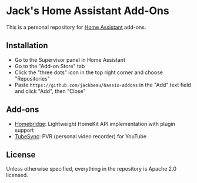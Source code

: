 # Jack's Home Assistant Add-Ons

This is a personal repository for [Home Assistant](https://www.home-assistant.io) add-ons.

## Installation

* Go to the Supervisor panel in Home Assistant
* Go to the "Add-on Store" tab
* Click the "three dots" icon in the top right corner and choose "Repositories"
* Paste `https://github.com/jackbeau/hassio-addons` in the "Add" text field and click "Add", then "Close"

## Add-ons

* [Homebridge](homebridge/): Lightweight HomeKit API implementation with plugin support
* [TubeSync](tubesync/): PVR (personal video recorder) for YouTube

## License

Unless otherwise specified, everything in the repository is Apache 2.0 licensed.
